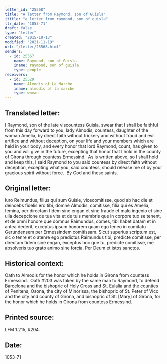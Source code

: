 ```yaml
---
letter_id: "25568"
title: "A letter from Raymond, son of Guisla"
ititle: "a letter from raymond, son of guisla"
ltr_date: "1053-71"
draft: false
type: "letter"
created: "2015-10-13"
modified: "2021-11-19"
url: "/letter/25568.html"
senders:
  - id: 25567
    name: Raymond, son of Guisla
    iname: raymond, son of guisla
    type: people
receivers:
  - id: 25529
    name: Almodis of La Marche
    iname: almodis of la marche
    type: woman
---
```

<h2> Translated letter:</h2><p>I Raymond, son of the late viscountess Guisla, swear that I shall be faithful from this day forward to you, lady Almodis, countess, daughter of the woman Amelia, by direct faith without trickery and without fraud and evil artifice and without deception, on your life and your members which are held in your body, and every honor that lord Raymond, count, has given to you and will give in the future, excepting that honor that I hold in the county of Girona through countess Ermessind.&nbsp; As is written above, so I shall hold and keep this, I said Raymond to you said countess by direct faith without deception, excepting what you, said countess, should release me of by your gracious spirit without force.&nbsp; By God and these saints.</p><h2 class="mt-4"> Original letter:</h2><p>Iuro Reimundus, filius qui sum Guisle, vicecomitisse, quod ab hac die et deincebs fidelis ero tibi, domne Almodis, comitisse, filia qui es Amelia, femina, per directam fidem sine engan et sine fraude et malo ingenio et sine ulla decepcione de tua vita et de tuis membris que in corpore tuo se tenent, et de omni honore que domnus Raimundus, comes, tibi habet datam et in antea dederit, exceptus ipsum honorem quam ego teneo in comitatu Gerundensem per Ermessindem comitissam. Sicut superius scriptum est, sic o tenre et o atenre ego predictus Rai­mundus tibi, predicte comitisse, per directam fidem sine engan, excep­tus hoc que tu, predicte comitisse, me absolveris tuo grato animo sine forcia. Per Deum et istos sanctos.</p><h2 class="mt-4"> Historical context:</h2><p>Oath to Almodis for the honor which he holds in Girona from countess Ermessind.&nbsp; Oath #203 was taken by the same man to Raymond, to defend Barcelona and the bishopric of Holy Cross and St. Eulalia and the counties of Penitens, Osona, the city of Minorissa, the bishopric of St. Peter of Vico and the city and county of Girona, and bishopric of St. [Mary] of Girona, for the honor which he holds in Girona from countess Ermessind.</p><h2 class="mt-4"> Printed source:</h2><p>LFM 1.215, #204.</p><h2 class="mt-4"> Date:</h2>1053-71